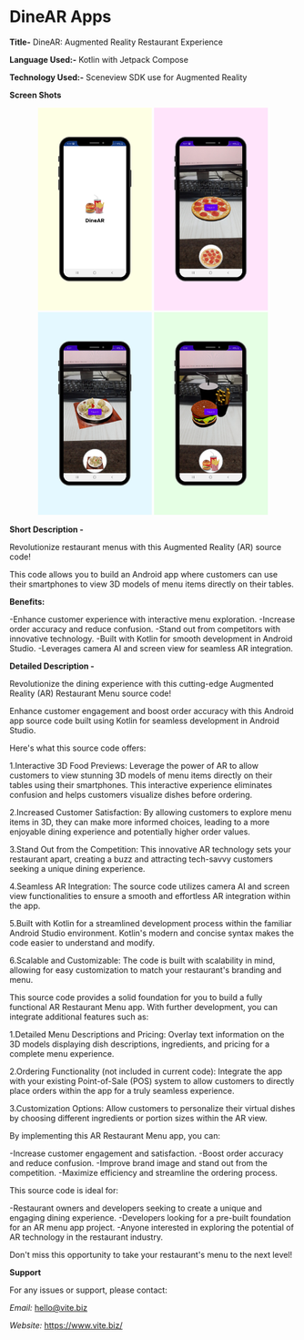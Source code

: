 # DineAR Apps

**Title-** DineAR: Augmented Reality Restaurant Experience

**Language Used:-** Kotlin with Jetpack Compose

**Technology Used:-** Sceneview SDK use for Augmented Reality

**Screen Shots**

<p align="middle">
  <img src="screenshots/1.png" width="200" />
  <img src="screenshots/2.png" width="200" />
  <img src="screenshots/3.png" width="200" />
  <img src="screenshots/4.png" width="200" />
</p>


**Short Description -**

Revolutionize restaurant menus with this Augmented Reality (AR) source code!

This code allows you to build an Android app where customers can use their smartphones to view 3D models of menu items directly on their tables.

**Benefits:**

-Enhance customer experience with interactive menu exploration.
-Increase order accuracy and reduce confusion.
-Stand out from competitors with innovative technology.
-Built with Kotlin for smooth development in Android Studio.
-Leverages camera AI and screen view for seamless AR integration.

**Detailed Description -**

Revolutionize the dining experience with this cutting-edge Augmented Reality (AR) Restaurant Menu source code!

Enhance customer engagement and boost order accuracy with this Android app source code built using Kotlin for seamless development in Android Studio.

Here's what this source code offers:

1.Interactive 3D Food Previews: Leverage the power of AR to allow customers to view stunning 3D models of menu items directly on their tables using their smartphones. This interactive experience eliminates confusion and helps customers visualize dishes before ordering.

2.Increased Customer Satisfaction: By allowing customers to explore menu items in 3D, they can make more informed choices, leading to a more enjoyable dining experience and potentially higher order values.

3.Stand Out from the Competition: This innovative AR technology sets your restaurant apart, creating a buzz and attracting tech-savvy customers seeking a unique dining experience.

4.Seamless AR Integration: The source code utilizes camera AI and screen view functionalities to ensure a smooth and effortless AR integration within the app.

5.Built with Kotlin for a streamlined development process within the familiar Android Studio environment. Kotlin's modern and concise syntax makes the code easier to understand and modify.

6.Scalable and Customizable: The code is built with scalability in mind, allowing for easy customization to match your restaurant's branding and menu.

This source code provides a solid foundation for you to build a fully functional AR Restaurant Menu app. With further development, you can integrate additional features such as:

1.Detailed Menu Descriptions and Pricing: Overlay text information on the 3D models displaying dish descriptions, ingredients, and pricing for a complete menu experience.

2.Ordering Functionality (not included in current code): Integrate the app with your existing Point-of-Sale (POS) system to allow customers to directly place orders within the app for a truly seamless experience.

3.Customization Options: Allow customers to personalize their virtual dishes by choosing different ingredients or portion sizes within the AR view.

By implementing this AR Restaurant Menu app, you can:

-Increase customer engagement and satisfaction.
-Boost order accuracy and reduce confusion.
-Improve brand image and stand out from the competition.
-Maximize efficiency and streamline the ordering process.

This source code is ideal for:

-Restaurant owners and developers seeking to create a unique and engaging dining experience.
-Developers looking for a pre-built foundation for an AR menu app project.
-Anyone interested in exploring the potential of AR technology in the restaurant industry.

Don't miss this opportunity to take your restaurant's menu to the next level!

**Support**

For any issues or support, please contact:

*Email:* hello@vite.biz

*Website:* https://www.vite.biz/